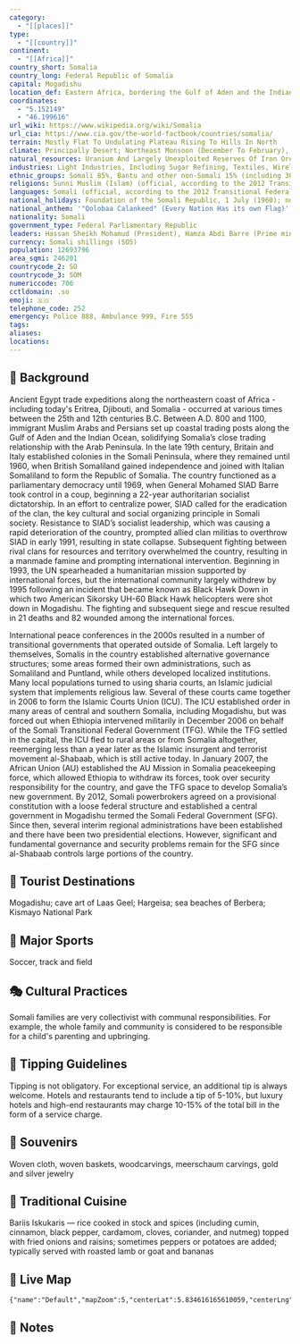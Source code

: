 ```yaml
---
category:
  - "[[places]]"
type:
  - "[[country]]"
continent:
  - "[[Africa]]"
country_short: Somalia
country_long: Federal Republic of Somalia
capital: Mogadishu
location_def: Eastern Africa, bordering the Gulf of Aden and the Indian Ocean, east of Ethiopia
coordinates:
  - "5.152149"
  - "46.199616"
url_wiki: https://www.wikipedia.org/wiki/Somalia
url_cia: https://www.cia.gov/the-world-factbook/countries/somalia/
terrain: Mostly Flat To Undulating Plateau Rising To Hills In North
climate: Principally Desert; Northeast Monsoon (December To February), Moderate Temperatures In North And Hot In South; Southwest Monsoon (May To October), Torrid In The North And Hot In The South, Irregular Rainfall, Hot And Humid Periods (Tangambili) Between Monsoons
natural_resources: Uranium And Largely Unexploited Reserves Of Iron Ore, Tin, Gypsum, Bauxite, Copper, Salt, Natural Gas, Likely Oil Reserves
industries: Light Industries, Including Sugar Refining, Textiles, Wireless Communication
ethnic_groups: Somali 85%, Bantu and other non-Somali 15% (including 30,000 Arabs)
religions: Sunni Muslim (Islam) (official, according to the 2012 Transitional Federal Charter)
languages: Somali (official, according to the 2012 Transitional Federal Charter), Arabic (official, according to the 2012 Transitional Federal Charter), Italian, English
national_holidays: Foundation of the Somali Republic, 1 July (1960); note - 26 June (1960) in Somaliland
national_anthem: '"Qolobaa Calankeed" (Every Nation Has its own Flag)'
nationality: Somali
government_type: Federal Parliamentary Republic
leaders: Hassan Sheikh Mohamud (President), Hamza Abdi Barre (Prime minister), Aden Madobe (Speaker)
currency: Somali shillings (SOS)
population: 12693796
area_sqmi: 246201
countrycode_2: SO
countrycode_3: SOM
numericcode: 706
cctldomain: .so
emoji: 🇸🇴
telephone_code: 252
emergency: Police 888, Ambulance 999, Fire 555
tags: 
aliases: 
locations:
---
```

## 🌱 Background
Ancient Egypt trade expeditions along the northeastern coast of Africa - including today's Eritrea, Djibouti, and Somalia - occurred at various times between the 25th and 12th centuries B.C. Between A.D. 800 and 1100, immigrant Muslim Arabs and Persians set up coastal trading posts along the Gulf of Aden and the Indian Ocean, solidifying Somalia’s close trading relationship with the Arab Peninsula. In the late 19th century, Britain and Italy established colonies in the Somali Peninsula, where they remained until 1960, when British Somaliland gained independence and joined with Italian Somaliland to form the Republic of Somalia. The country functioned as a parliamentary democracy until 1969, when General Mohamed SIAD Barre took control in a coup, beginning a 22-year authoritarian socialist dictatorship. In an effort to centralize power, SIAD called for the eradication of the clan, the key cultural and social organizing principle in Somali society. Resistance to SIAD’s socialist leadership, which was causing a rapid deterioration of the country, prompted allied clan militias to overthrow SIAD in early 1991, resulting in state collapse. Subsequent fighting between rival clans for resources and territory overwhelmed the country, resulting in a manmade famine and prompting international intervention. Beginning in 1993, the UN spearheaded a humanitarian mission supported by international forces, but the international community largely withdrew by 1995 following an incident that became known as Black Hawk Down in which two American Sikorsky UH-60 Black Hawk helicopters were shot down in Mogadishu. The fighting and subsequent siege and rescue resulted in 21 deaths and 82 wounded among the international forces.

International peace conferences in the 2000s resulted in a number of transitional governments that operated outside of Somalia. Left largely to themselves, Somalis in the country established alternative governance structures; some areas formed their own administrations, such as Somaliland and Puntland, while others developed localized institutions. Many local populations turned to using sharia courts, an Islamic judicial system that implements religious law. Several of these courts came together in 2006 to form the Islamic Courts Union (ICU). The ICU established order in many areas of central and southern Somalia, including Mogadishu, but was forced out when Ethiopia intervened militarily in December 2006 on behalf of the Somali Transitional Federal Government (TFG). While the TFG settled in the capital, the ICU fled to rural areas or from Somalia altogether, reemerging less than a year later as the Islamic insurgent and terrorist movement al-Shabaab, which is still active today. In January 2007, the African Union (AU) established the AU Mission in Somalia peacekeeping force, which allowed Ethiopia to withdraw its forces, took over security responsibility for the country, and gave the TFG space to develop Somalia’s new government. By 2012, Somali powerbrokers agreed on a provisional constitution with a loose federal structure and established a central government in Mogadishu termed the Somali Federal Government (SFG). Since then, several interim regional administrations have been established and there have been two presidential elections. However, significant and fundamental governance and security problems remain for the SFG since al-Shabaab controls large portions of the country.


## 📌 Tourist Destinations
Mogadishu; cave art of Laas Geel; Hargeisa; sea beaches of Berbera; Kismayo National Park

## 🥇 Major Sports
Soccer, track and field

## 🎭 Cultural Practices
Somali families are very collectivist with communal responsibilities. For example, the whole family and community is considered to be responsible for a child's parenting and upbringing.

## 🫰 Tipping Guidelines
Tipping is not obligatory. For exceptional service, an additional tip is always welcome. Hotels and restaurants tend to include a tip of 5-10%, but luxury hotels and high-end restaurants may charge 10-15% of the total bill in the form of a service charge.

## 🎁 Souvenirs
Woven cloth, woven baskets, woodcarvings, meerschaum carvings, gold and silver jewelry

## 🍲 Traditional Cuisine
Bariis Iskukaris — rice cooked in stock and spices (including cumin, cinnamon, black pepper, cardamom, cloves, coriander, and nutmeg) topped with fried onions and raisins; sometimes peppers or potatoes are added; typically served with roasted lamb or goat and bananas

## 📡 Live Map
```mapview
{"name":"Default","mapZoom":5,"centerLat":5.834616165610059,"centerLng":46.60400390625001,"query":"","chosenMapSource":0}
```

## 📒 Notes

